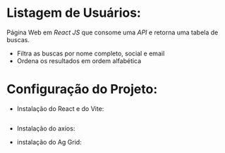 # Listagem de Usuários:

Página Web em *React JS* que consome uma *API* e retorna uma tabela de buscas. 
 - Filtra as buscas por nome completo, social e email
 - Ordena os resultados em ordem alfabética
 

# Configuração do Projeto:

- Instalação do React e do Vite:
``` 
```

- Instalação do axios:


- instalação do Ag Grid:



 
 
